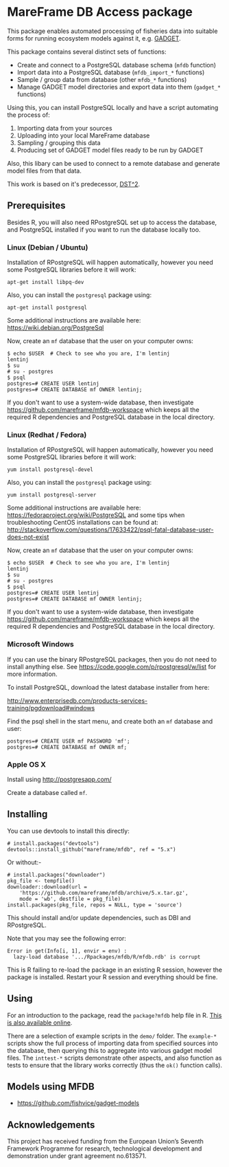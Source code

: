 MareFrame DB Access package
===========================

This package enables automated processing of fisheries data into suitable forms
for running ecosystem models against it, e.g. [GADGET](http://www.hafro.is/gadget/).

This package contains several distinct sets of functions:

* Create and connect to a PostgreSQL database schema (``mfdb`` function)
* Import data into a PostgreSQL database (``mfdb_import_*`` functions)
* Sample / group data from database (other ``mfdb_*`` functions)
* Manage GADGET model directories and export data into them (``gadget_*`` functions)

Using this, you can install PostgreSQL locally and have a script automating the
process of:

1. Importing data from your sources
2. Uploading into your local MareFrame database
3. Sampling / grouping this data
4. Producing set of GADGET model files ready to be run by GADGET

Also, this libary can be used to connect to a remote database and generate
model files from that data.

This work is based on it's predecessor, [DST^2](http://www.hafro.is/dst2/).

Prerequisites
-------------

Besides R, you will also need RPostgreSQL set up to access the database, and
PostgreSQL installed if you want to run the database locally too.

### Linux (Debian / Ubuntu)

Installation of RPostgreSQL will happen automatically, however you need some
PostgreSQL libraries before it will work:

    apt-get install libpq-dev

Also, you can install the ``postgresql`` package using:

    apt-get install postgresql

Some additional instructions are available here: https://wiki.debian.org/PostgreSql

Now, create an ``mf`` database that the user on your computer owns:

    $ echo $USER  # Check to see who you are, I'm lentinj
    lentinj
    $ su
    # su - postgres
    $ psql
    postgres=# CREATE USER lentinj
    postgres=# CREATE DATABASE mf OWNER lentinj;

If you don't want to use a system-wide database, then investigate https://github.com/mareframe/mfdb-workspace
which keeps all the required R dependencies and PostgreSQL database in the local directory.

### Linux (Redhat / Fedora)

Installation of RPostgreSQL will happen automatically, however you need some
PostgreSQL libraries before it will work:

    yum install postgresql-devel

Also, you can install the ``postgresql`` package using:

    yum install postgresql-server

Some additional instructions are available here: https://fedoraproject.org/wiki/PostgreSQL and some tips when troubleshooting CentOS installations can be found at: http://stackoverflow.com/questions/17633422/psql-fatal-database-user-does-not-exist

Now, create an ``mf`` database that the user on your computer owns:

    $ echo $USER  # Check to see who you are, I'm lentinj
    lentinj
    $ su
    # su - postgres
    $ psql
    postgres=# CREATE USER lentinj
    postgres=# CREATE DATABASE mf OWNER lentinj;

If you don't want to use a system-wide database, then investigate https://github.com/mareframe/mfdb-workspace
which keeps all the required R dependencies and PostgreSQL database in the local directory.

### Microsoft Windows

If you can use the binary RPostgreSQL packages, then you do not need to install
anything else. See https://code.google.com/p/rpostgresql/w/list for more information.

To install PostgreSQL, download the latest database installer from here:

http://www.enterprisedb.com/products-services-training/pgdownload#windows

Find the psql shell in the start menu, and create both an ``mf`` database and user:

    postgres=# CREATE USER mf PASSWORD 'mf';
    postgres=# CREATE DATABASE mf OWNER mf;

### Apple OS X

Install using http://postgresapp.com/

Create a database called ``mf``.

Installing
----------

You can use devtools to install this directly:

    # install.packages("devtools")
    devtools::install_github("mareframe/mfdb", ref = "5.x")

Or without:-

    # install.packages("downloader")
    pkg_file <- tempfile()
    downloader::download(url =
        'https://github.com/mareframe/mfdb/archive/5.x.tar.gz',
        mode = 'wb', destfile = pkg_file)
    install.packages(pkg_file, repos = NULL, type = 'source')

This should install and/or update dependencies, such as DBI and RPostgreSQL.

Note that you may see the following error:

    Error in get(Info[i, 1], envir = env) : 
      lazy-load database '.../Rpackages/mfdb/R/mfdb.rdb' is corrupt

This is R failing to re-load the package in an existing R session, however the
package is installed. Restart your R session and everything should be fine.

Using
-----

For an introduction to the package, read the ``package?mfdb`` help file in R.
[This is also available online](http://mareframe.github.io/packages/mfdb/html/mfdb-package.html).

There are a selection of example scripts in the ``demo/`` folder. The
``example-*`` scripts show the full process of importing data from specified
sources into the database, then querying this to aggregate into various gadget
model files. The ``inttest-*`` scripts demonstrate other aspects, and also
function as tests to ensure that the library works correctly (thus the ``ok()``
function calls).

Models using MFDB
-----------------

* https://github.com/fishvice/gadget-models

Acknowledgements
----------------

This project has received funding from the European Union’s Seventh Framework
Programme for research, technological development and demonstration under grant
agreement no.613571.
